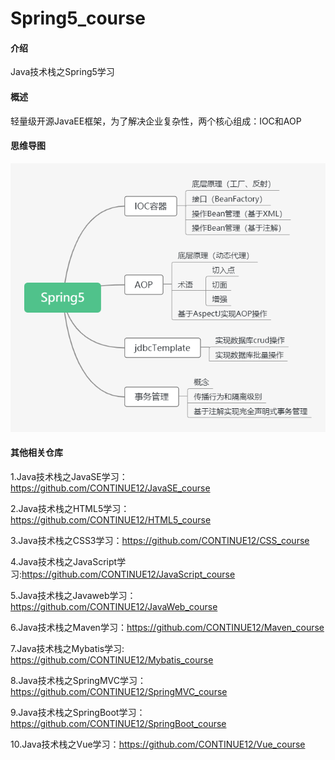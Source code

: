 # Spring5_course

#### 介绍

Java技术栈之Spring5学习

#### 概述

轻量级开源JavaEE框架，为了解决企业复杂性，两个核心组成：IOC和AOP

#### 思维导图

![image](https://github.com/CONTINUE12/Spring5_course/blob/master/9.png)

#### 其他相关仓库

1.Java技术栈之JavaSE学习：https://github.com/CONTINUE12/JavaSE_course

2.Java技术栈之HTML5学习：https://github.com/CONTINUE12/HTML5_course

3.Java技术栈之CSS3学习：https://github.com/CONTINUE12/CSS_course

4.Java技术栈之JavaScript学习:https://github.com/CONTINUE12/JavaScript_course

5.Java技术栈之Javaweb学习：https://github.com/CONTINUE12/JavaWeb_course

6.Java技术栈之Maven学习：https://github.com/CONTINUE12/Maven_course

7.Java技术栈之Mybatis学习: https://github.com/CONTINUE12/Mybatis_course

8.Java技术栈之SpringMVC学习：https://github.com/CONTINUE12/SpringMVC_course

9.Java技术栈之SpringBoot学习：https://github.com/CONTINUE12/SpringBoot_course

10.Java技术栈之Vue学习：https://github.com/CONTINUE12/Vue_course
